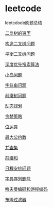 # leetcode
leetcdode刷题总结

<a href='./binary-tree-traversal.md'>二叉树的遍历</a>

<a href='./construct-binary-tree.md'>构造二叉树问题</a>

<a href='./balanced-tree.md'>平衡二叉树问题</a>

<a href='./dfs.md'>深度优先搜索算法</a>

<a href='./island.md'>小岛问题</a>



<a href='./string-problems.md'>字符串问题</a>

<a href='./trie.md'>前缀树问题</a>

<a href='./dynamic-programming.md'>动态规划</a>

<a href='./greedy.md'>贪婪策略</a>



<a href='./bit.md'>位运算</a>

<a href='./gcd.md'>最大公约数</a>

<a href='./union-find.md'>并查集</a>

<a href='./prefix.md'>前缀和</a>

<a href='./schedule.md'>日程安排问题</a>

<a href='./delete.md'>字典序列删除</a>

<a href='./huffman-encode-and-run-length-encode.md'>哈夫曼编码和游程编码</a>

<a href='./bloom-filter.md'>布隆过滤器</a>













